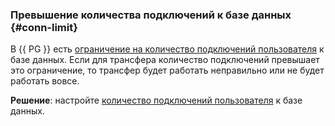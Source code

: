 ### Превышение количества подключений к базе данных {#conn-limit}

В {{ PG }} есть [ограничение на количество подключений пользователя](../../../../managed-postgresql/concepts/settings-list.md#setting-conn-limit) к базе данных. Если для трансфера количество подключений превышает это ограничение, то трансфер будет работать неправильно или не будет работать вовсе.

**Решение**: настройте [количество подключений пользователя](../../../../data-transfer/concepts/work-with-endpoints.md#postgresql-connection-limit) к базе данных.
